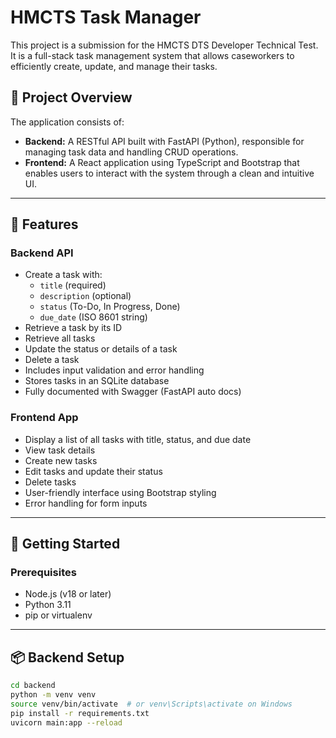 # HMCTS Task Manager

This project is a submission for the HMCTS DTS Developer Technical Test. It is a full-stack task management system that allows caseworkers to efficiently create, update, and manage their tasks.

## 📝 Project Overview

The application consists of:

- **Backend:** A RESTful API built with FastAPI (Python), responsible for managing task data and handling CRUD operations.
- **Frontend:** A React application using TypeScript and Bootstrap that enables users to interact with the system through a clean and intuitive UI.

---

## 🔧 Features

### Backend API

- Create a task with:
  - `title` (required)
  - `description` (optional)
  - `status` (To-Do, In Progress, Done)
  - `due_date` (ISO 8601 string)
- Retrieve a task by its ID
- Retrieve all tasks
- Update the status or details of a task
- Delete a task
- Includes input validation and error handling
- Stores tasks in an SQLite database
- Fully documented with Swagger (FastAPI auto docs)

### Frontend App

- Display a list of all tasks with title, status, and due date
- View task details
- Create new tasks
- Edit tasks and update their status
- Delete tasks
- User-friendly interface using Bootstrap styling
- Error handling for form inputs

---

## 🚀 Getting Started

### Prerequisites

- Node.js (v18 or later)
- Python 3.11
- pip or virtualenv

---

## 📦 Backend Setup

```bash
cd backend
python -m venv venv
source venv/bin/activate  # or venv\Scripts\activate on Windows
pip install -r requirements.txt
uvicorn main:app --reload
